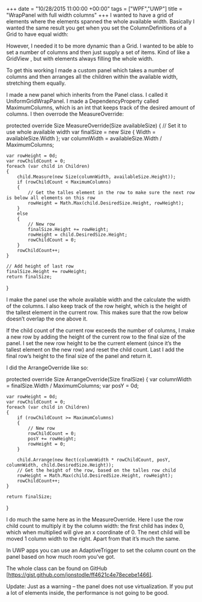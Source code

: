 +++
date = "10/28/2015 11:00:00 +00:00"
tags = ["WPF","UWP"]
title = "WrapPanel with full width columns"
+++
I wanted to have a grid of elements where the elements spanned the whole
available width. Basically I wanted the same result you get when you set the 
ColumnDefinitions  of a Grid to have equal width:

<Grid>
    <Grid.ColumnDefinitions>
        <ColumnDefinition/>
        <ColumnDefinition/>
        <ColumnDefinition/>
    </Grid.ColumnDefinitions>
</Grid>


However, I needed it to be more dynamic than a Grid. I wanted to be able to set
a number of columns and then just supply a set of items. Kind of like a GridView
, but with elements always filling the whole width.

To get this working I made a custom panel which takes a number of columns and
then arranges all the children within the available width, stretching them
equally.



I made a new panel which inherits from the Panel  class. I called it 
UniformGridWrapPanel. I made a DependencyProperty  called MaximumColumns, which
is an int that keeps track of the desired amount of columns. I then overrode the
 MeasureOverride:

protected override Size MeasureOverride(Size availableSize)
{
    // Set it to use whole available width
    var finalSize = new Size { Width = availableSize.Width };
    var columnWidth = availableSize.Width / MaximumColumns;

    var rowHeight = 0d;
    var rowChildCount = 0;
    foreach (var child in Children)
    {
        child.Measure(new Size(columnWidth, availableSize.Height));
        if (rowChildCount < MaximumColumns)
        {
            // Get the talles element in the row to make sure the next row is below all elements on this row
            rowHeight = Math.Max(child.DesiredSize.Height, rowHeight);
        }
        else
        {
            // New row
            finalSize.Height += rowHeight;
            rowHeight = child.DesiredSize.Height;
            rowChildCount = 0;
        }
        rowChildCount++;
    }

    // Add height of last row
    finalSize.Height += rowHeight;
    return finalSize;
}


I make the panel use the whole available width and the calculate the width of
the columns. I also keep track of the row height, which is the height of the
tallest element in the current row. This makes sure that the row below doesn’t
overlap the one above it.

If the child count of the current row exceeds the number of columns, I make a
new row by adding the height of the current row to the final size of the panel.
I set the new row height to be the current element (since it’s the tallest
element on the new row) and reset the child count. Last I add the final row’s
height to the final size of the panel and return it.

I did the ArrangeOverride  like so:

protected override Size ArrangeOverride(Size finalSize)
{
    var columnWidth = finalSize.Width / MaximumColumns;
    var posY = 0d;

    var rowHeight = 0d;
    var rowChildCount = 0;
    foreach (var child in Children)
    {
        if (rowChildCount >= MaximumColumns)
        {
            // New row
            rowChildCount = 0;
            posY += rowHeight;
            rowHeight = 0;
        }

        child.Arrange(new Rect(columnWidth * rowChildCount, posY, columnWidth, child.DesiredSize.Height));
        // Get the height of the row, based on the talles row child
        rowHeight = Math.Max(child.DesiredSize.Height, rowHeight);
        rowChildCount++;
    }

    return finalSize;
}


I do much the same here as in the MeasureOverride. Here I use the row child
count to multiply it by the column width: the first child has index 0, which
when multiplied will give an x coordinate of 0. The next child will be moved 1
column width to the right. Apart from that it’s much the same.

In UWP apps you can use an AdaptiveTrigger  to set the column count on the panel
based on how much room you’ve got.



The whole class can be found on GitHub
[https://gist.github.com/jonstodle/ff4621c4e78ecebe1466].

Update: Just as a warning – the panel does not use virtualization. If you put a
lot of elements inside, the performance is not going to be good.
